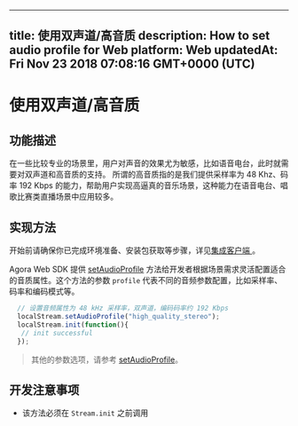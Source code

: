 
---
title: 使用双声道/高音质
description: How to set audio profile for Web
platform: Web
updatedAt: Fri Nov 23 2018 07:08:16 GMT+0000 (UTC)
---
# 使用双声道/高音质
## 功能描述
 在一些比较专业的场景里，用户对声音的效果尤为敏感，比如语音电台，此时就需要对双声道和高音质的支持。
 所谓的高音质指的是我们提供采样率为 48 Khz、码率 192 Kbps 的能力，帮助用户实现高逼真的音乐场景，这种能力在语音电台、唱歌比赛类直播场景中应用较多。
## 实现方法
开始前请确保你已完成环境准备、安装包获取等步骤，详见[集成客户端 ](../../cn/Interactive%20Broadcast/web_prepare.md)。

Agora Web SDK 提供 [setAudioProfile](https://docs.agora.io/cn/Interactive%20Broadcast/API%20Reference/web/interfaces/agorartc.stream.html#setaudioprofile) 方法给开发者根据场景需求灵活配置适合的音质属性。这个方法的参数 `profile` 代表不同的音频参数配置，比如采样率、码率和编码模式等。

```javascript
  // 设置音频属性为 48 kHz 采样率，双声道，编码码率约 192 Kbps
  localStream.setAudioProfile("high_quality_stereo");
  localStream.init(function(){
   // init successful
  });
```

> 其他的参数选项，请参考 [setAudioProfile](https://docs.agora.io/cn/Interactive%20Broadcast/API%20Reference/web/interfaces/agorartc.stream.html#setaudioprofile)。

## 开发注意事项

- 该方法必须在 `Stream.init` 之前调用
